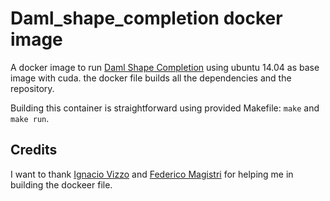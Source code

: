# Daml_shape_completion docker image

A docker image to run [Daml Shape Completion](https://github.com/davidstutz/daml-shape-completion) using ubuntu 14.04 as base image with cuda.
the docker file builds all the dependencies and the repository. 

Building this container is straightforward using provided Makefile: ```make``` and ```make run```.

## Credits
I want to thank [Ignacio Vizzo](https://github.com/nachovizzo) and [Federico Magistri](https://github.com/magistri) for helping me in building the dockeer file.
